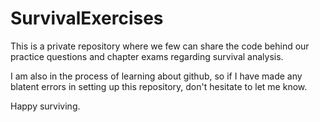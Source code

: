 SurvivalExercises
==================
This is a private repository where we few can share the code behind our practice questions and chapter exams regarding survival analysis. 

I am also in the process of learning about github, so if I have made any blatent errors in
setting up this repository, don't hesitate to let me know.

Happy surviving.
